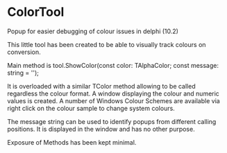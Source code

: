 # ColorTool
Popup for easier debugging of colour issues in delphi (10.2)

This little tool has been created to be able to visually track colours on conversion.

Main method is tool.ShowColor(const color: TAlphaColor; const message: string = '');

It is overloaded with a similar TColor method allowing to be called regardless the colour format.
A window displaying the colour and numeric values is created. A number of Windows Colour Schemes are
available via right click on the colour sample to change system colours.

The message string can be used to identify popups from different calling positions.
It is displayed in the window and has no other purpose.

Exposure of Methods has been kept minimal.

